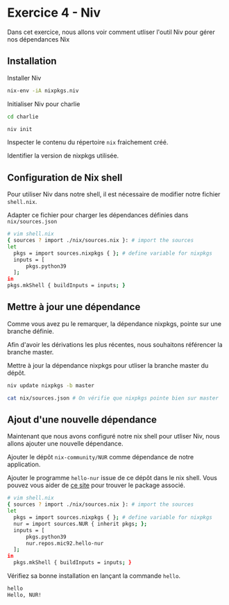 # Exercice 4 - Niv

Dans cet exercice, nous allons voir comment utliser l'outil Niv pour gérer nos dépendances Nix

## Installation

Installer Niv
```bash
nix-env -iA nixpkgs.niv
```

Initialiser Niv pour charlie
```bash
cd charlie

niv init
```

Inspecter le contenu du répertoire `nix` fraichement créé.

Identifier la version de nixpkgs utilisée.

## Configuration de Nix shell

Pour utiliser Niv dans notre shell, il est nécessaire de modifier notre fichier `shell.nix`. 

Adapter ce fichier pour charger les dépendances définies dans `nix/sources.json`

```bash
# vim shell.nix
{ sources ? import ./nix/sources.nix }: # import the sources
let
  pkgs = import sources.nixpkgs { }; # define variable for nixpkgs
  inputs = [
      pkgs.python39
  ];
in
pkgs.mkShell { buildInputs = inputs; }
```

## Mettre à jour une dépendance

Comme vous avez pu le remarquer, la dépendance nixpkgs, pointe sur une branche définie.

Afin d'avoir les dérivations les plus récentes, nous souhaitons référencer la branche master.

Mettre à jour la dépendance nixpkgs pour utliser la branche master du dépôt.

```bash
niv update nixpkgs -b master

cat nix/sources.json # On vérifie que nixpkgs pointe bien sur master
```


## Ajout d'une nouvelle dépendance

Maintenant que nous avons configuré notre nix shell pour utliser Niv, nous allons ajouter une nouvelle dépendance.

Ajouter le dépôt `nix-community/NUR` comme dépendance de notre application.

Ajouter le programme `hello-nur` issue de ce dépôt dans le nix shell. Vous pouvez vous aider de [ce site](https://nur.nix-community.org/) pour trouver le package associé.

```bash
# vim shell.nix
{ sources ? import ./nix/sources.nix }: # import the sources
let
  pkgs = import sources.nixpkgs { }; # define variable for nixpkgs
  nur = import sources.NUR { inherit pkgs; };
  inputs = [
      pkgs.python39
      nur.repos.mic92.hello-nur
  ];
in
  pkgs.mkShell { buildInputs = inputs; }
```

Vérifiez sa bonne installation en lançant la commande `hello`.

```bash
hello
Hello, NUR!
```